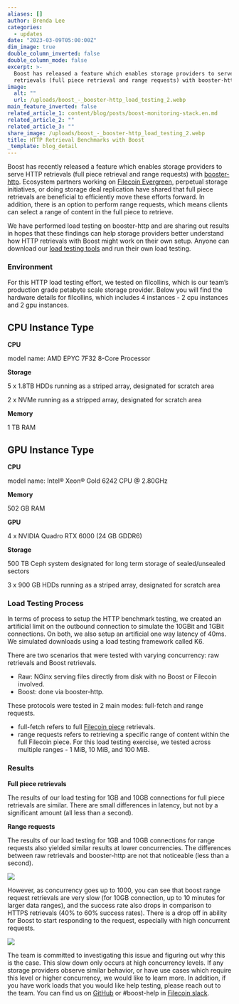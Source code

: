 ```yaml
---
aliases: []
author: Brenda Lee
categories:
  - updates
date: "2023-03-09T05:00:00Z"
dim_image: true
double_column_inverted: false
double_column_mode: false
excerpt: >-
  Boost has released a feature which enables storage providers to serve HTTP
  retrievals (full piece retrieval and range requests) with booster-http.
image:
  alt: ""
  url: /uploads/boost_-_booster-http_load_testing_2.webp
main_feature_inverted: false
related_article_1: content/blog/posts/boost-monitoring-stack.en.md
related_article_2: ""
related_article_3: ""
share_image: /uploads/boost_-_booster-http_load_testing_2.webp
title: HTTP Retrieval Benchmarks with Boost
_template: blog_detail
---
```


Boost has recently released a feature which enables storage providers to serve HTTP retrievals (full piece retrieval and range requests) with [booster-http](https://boost.filecoin.io/experimental-features/http-retrieval). Ecosystem partners working on [Filecoin Evergreen](https://evergreen.filecoin.io/), perpetual storage initiatives, or doing storage deal replication have shared that full piece retrievals are beneficial to efficiently move these efforts forward. In addition, there is an option to perform range requests, which means clients can select a range of content in the full piece to retrieve.

We have performed load testing on booster-http and are sharing out results in hopes that these findings can help storage providers better understand how HTTP retrievals with Boost might work on their own setup. Anyone can download our [load testing tools](https://github.com/filecoin-project/retrieval-load-testing) and run their own load testing.

### Environment

For this HTTP load testing effort, we tested on filcollins, which is our team’s production grade petabyte scale storage provider. Below you will find the hardware details for filcollins, which includes 4 instances - 2 cpu instances and 2 gpu instances.

## **CPU Instance Type**

**CPU**

model name: AMD EPYC 7F32 8-Core Processor

**Storage**

5 x 1.8TB HDDs running as a striped array, designated for scratch area

2 x NVMe running as a stripped array, designated for scratch area

**Memory**

1 TB RAM

## GPU Instance Type

**CPU**

model name: Intel® Xeon® Gold 6242 CPU @ 2.80GHz

**Memory**

502 GB RAM

**GPU**

4 x NVIDIA Quadro RTX 6000 (24 GB GDDR6)

**Storage**

500 TB Ceph system designated for long term storage of sealed/unsealed sectors

3 x 900 GB HDDs running as a striped array, designated for scratch area

### Load Testing Process

In terms of process to setup the HTTP benchmark testing, we created an artificial limit on the outbound connection to simulate the 10GBit and 1GBit connections. On both, we also setup an artificial one way latency of 40ms. We simulated downloads using a load testing framework called K6.

There are two scenarios that were tested with varying concurrency: raw retrievals and Boost retrievals.

- Raw: NGinx serving files directly from disk with no Boost or Filecoin involved.
- Boost: done via booster-http.

These protocols were tested in 2 main modes: full-fetch and range requests.

- full-fetch refers to full [Filecoin piece](https://spec.filecoin.io/systems/filecoin_files/piece/) retrievals.
- range requests refers to retrieving a specific range of content within the full Filecoin piece. For this load testing exercise, we tested across multiple ranges - 1 MiB, 10 MiB, and 100 MiB.

### Results

**Full piece retrievals**

The results of our load testing for 1GB and 10GB connections for full piece retrievals are similar. There are small differences in latency, but not by a significant amount (all less than a second).

**Range requests**

The results of our load testing for 1GB and 10GB connections for range requests also yielded similar results at lower concurrencies. The differences between raw retrievals and booster-http are not that noticeable (less than a second).

![](/uploads/image-4-1.webp)

However, as concurrency goes up to 1000, you can see that boost range request retrievals are very slow (for 10GB connection, up to 10 minutes for larger data ranges), and the success rate also drops in comparison to HTTPS retrievals (40% to 60% success rates). There is a drop off in ability for Boost to start responding to the request, especially with high concurrent requests.

![](/uploads/image-5-1.webp)

The team is committed to investigating this issue and figuring out why this is the case. This slow down only occurs at high concurrency levels. If any storage providers observe similar behavior, or have use cases which require this level or higher concurrency, we would like to learn more. In addition, if you have work loads that you would like help testing, please reach out to the team. You can find us on [GitHub](https://github.com/filecoin-project/boost) or #boost-help in [Filecoin slack](https://www.notion.so/Hubert-Bugaj-Forest-Dev-54fffa1b90ff4f6180586e79ff11ae17).
